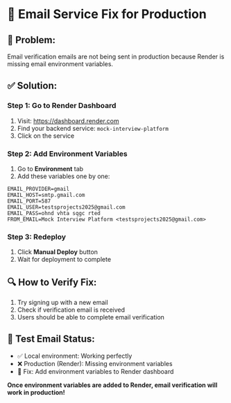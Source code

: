 # 📧 Email Service Fix for Production

## 🚨 Problem:
Email verification emails are not being sent in production because Render is missing email environment variables.

## ✅ Solution:

### **Step 1: Go to Render Dashboard**
1. Visit: https://dashboard.render.com
2. Find your backend service: `mock-interview-platform`
3. Click on the service

### **Step 2: Add Environment Variables**
1. Go to **Environment** tab
2. Add these variables one by one:

```
EMAIL_PROVIDER=gmail
EMAIL_HOST=smtp.gmail.com
EMAIL_PORT=587
EMAIL_USER=testsprojects2025@gmail.com
EMAIL_PASS=ohnd vhta sqgc rted
FROM_EMAIL=Mock Interview Platform <testsprojects2025@gmail.com>
```

### **Step 3: Redeploy**
1. Click **Manual Deploy** button
2. Wait for deployment to complete

## 🔍 **How to Verify Fix:**
1. Try signing up with a new email
2. Check if verification email is received
3. Users should be able to complete email verification

## 📧 **Test Email Status:**
- ✅ Local environment: Working perfectly
- ❌ Production (Render): Missing environment variables
- 🎯 Fix: Add environment variables to Render dashboard

**Once environment variables are added to Render, email verification will work in production!**